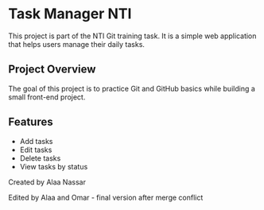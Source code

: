 # Task Manager NTI

This project is part of the NTI Git training task.
It is a simple web application that helps users manage their daily tasks.

## Project Overview
The goal of this project is to practice Git and GitHub basics
while building a small front-end project.

## Features
- Add tasks
- Edit tasks
- Delete tasks
- View tasks by status

Created by Alaa Nassar

Edited by Alaa and Omar - final version after merge conflict

